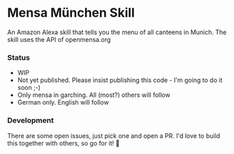# Mensa München Skill

An Amazon Alexa skill that tells you the menu of all canteens in Munich. The skill uses the API of openmensa.org


### Status

- WIP
- Not yet published. Please insist publishing this code - I'm going to do it soon ;-)
- Only mensa in garching. All (most?) others will follow
- German only. English will follow


### Development
There are some open issues, just pick one and open a PR. I'd love to build this together with others, so go for it! :muscle: